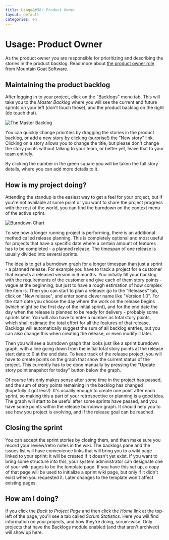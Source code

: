 ```yaml
---
title: Usage&#58; Product Owner
layout: default
categories: en
---
```

# Usage: Product Owner

As the product owner you are responsible for prioritizing and describing the stories in the product backlog. Read more about <a href="http://www.mountaingoatsoftware.com/scrum/product-owner" target="_blank">the product owner role</a> from Mountain Goat Software.

## Maintaining the product backlog

After logging in to your project, click on the "Backlogs" menu tab. This will take you to the _Master Backlog_ where you will see the current and future sprints on your left (don't touch those), and the product backlog on the right (do touch that). 

![The Master Backlog](../../assets/images/master_backlog.png)

You can quickly change priorities by dragging the stories in the product backlog, or add a new story by clicking (surprise!) the "New story" link. Clicking on a story allows you to change the title, but please don't change the story points without talking to your team, or better yet, leave that to your team entirely.

By clicking the number in the green square you will be taken the full story details, where you can add more details to it.

## How is my project doing?

Attending the standup is the easiest way to get a feel for your project, but if you're not available at some point or you want to share the project progress with the rest of the world, you can find the burndown on the context menu of the active sprint.

![Burndown Chart](../../assets/images/sprint_context_menu.png)

To see how a longer running project is performing, there is an additional method
called release planning. This is completely optional and most useful for
projects that have a specific date where a certain amount of features has to be
completed - a planned release. The timespan of one release is usually divided
into several sprints.

The idea is to get a burndown graph for a longer timespan than just a sprint - a
planned release. For example you have to track a project for a customer that
expects a released version in 6 months. You initially fill your backlog with the
requirements of the customer and give each of them story points - vague at
the beginning, but just to have a rough estimation of how complex the item is.
Then you can start to plan a release: go to the "Releases" tab, click on "New
release", and enter some clever name like "Version 1.0". For the start date you
choose the day where the work on the release begins (which might be the first
day of the initial sprint), and for the end date the day when the release is
planned to be ready for delivery - probably some sprints later.
You will also have to enter a number as total story points, which shall estimate
the total effort for all the features of that release. Backlogs will
automatically suggest the sum of all backlog entries, but you can also change
this when creating the release, or even modify it later.

Then you will see a burndown graph that looks just like a sprint burndown graph,
with a line going down from the initial total story points at the release start
date to 0 at the end date. To keep track of the release project, you will have
to create points on the graph that show the current status of the project. This
currently has to be done manually by pressing the "Update story point snapshot
for today" button below the graph.

Of course this only makes sense after some time in the project has passed, and
the sum of story points remaining in the backlog has changed (hopefully it got
less!). It's usually enough to create one point after each sprint, so making
this a part of your retrospective or planning is a good idea.
The graph will start to be useful after some sprints have passed, and you have
some points within the release burndown graph. It should help you to see how you
project is evolving, and if the release goal can be reached.

## Closing the sprint

You can accept the sprint stories by closing them, and then make sure you record your review/retro notes in the wiki. The backlogs pane and the issues list will have convenience links that will bring you to a wiki page linked to your sprint; it will be created if it doesn't yet exist. If you want to bring some structure into this, your system administrator can designate one of your wiki pages to be the template page. If you have this set up, a copy of that page will be used to initialize a sprint wiki page, but only if it didn't exist when you requested it. Later changes to the template won't affect existing pages.

## How am I doing?

If you click the _Back to Project Page_ and then click the _Home_ link at the top-left of the page, you'll see a tab called _Scrum Statistics_. Here you will find information on your projects, and how they're doing, scrum-wise. Only projects that have the Backlogs module enabled (and that aren't archived) will show up here.
